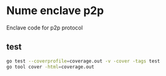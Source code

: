 # Nume enclave p2p

Enclave code for p2p protocol

## test

```sh
go test --coverprofile=coverage.out -v -cover -tags test
go tool cover -html=coverage.out
```
